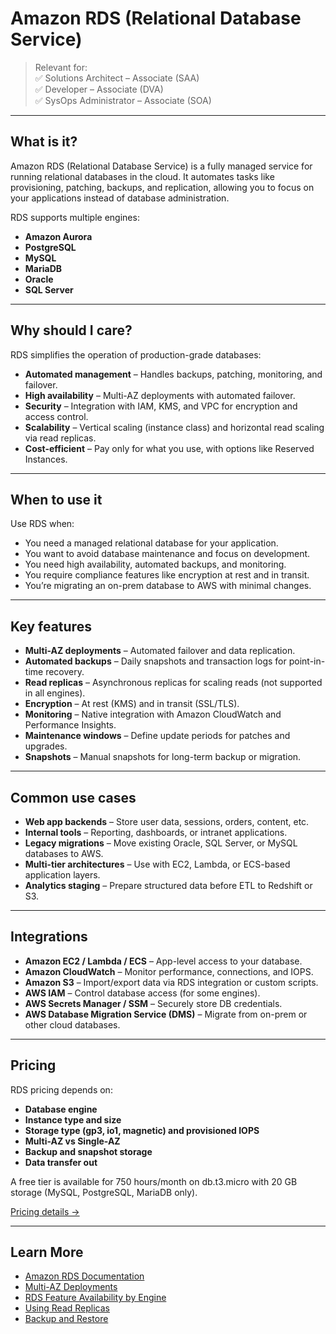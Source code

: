# Amazon RDS (Relational Database Service)

> Relevant for:  
> ✅ Solutions Architect – Associate (SAA)  
> ✅ Developer – Associate (DVA)  
> ✅ SysOps Administrator – Associate (SOA)

---

## What is it?

Amazon RDS (Relational Database Service) is a fully managed service for running relational databases in the cloud. It automates tasks like provisioning, patching, backups, and replication, allowing you to focus on your applications instead of database administration.

RDS supports multiple engines:
- **Amazon Aurora**
- **PostgreSQL**
- **MySQL**
- **MariaDB**
- **Oracle**
- **SQL Server**

---

## Why should I care?

RDS simplifies the operation of production-grade databases:

- **Automated management** – Handles backups, patching, monitoring, and failover.
- **High availability** – Multi-AZ deployments with automated failover.
- **Security** – Integration with IAM, KMS, and VPC for encryption and access control.
- **Scalability** – Vertical scaling (instance class) and horizontal read scaling via read replicas.
- **Cost-efficient** – Pay only for what you use, with options like Reserved Instances.

---

## When to use it

Use RDS when:

- You need a managed relational database for your application.
- You want to avoid database maintenance and focus on development.
- You need high availability, automated backups, and monitoring.
- You require compliance features like encryption at rest and in transit.
- You’re migrating an on-prem database to AWS with minimal changes.

---

## Key features

- **Multi-AZ deployments** – Automated failover and data replication.
- **Automated backups** – Daily snapshots and transaction logs for point-in-time recovery.
- **Read replicas** – Asynchronous replicas for scaling reads (not supported in all engines).
- **Encryption** – At rest (KMS) and in transit (SSL/TLS).
- **Monitoring** – Native integration with Amazon CloudWatch and Performance Insights.
- **Maintenance windows** – Define update periods for patches and upgrades.
- **Snapshots** – Manual snapshots for long-term backup or migration.

---

## Common use cases

- **Web app backends** – Store user data, sessions, orders, content, etc.
- **Internal tools** – Reporting, dashboards, or intranet applications.
- **Legacy migrations** – Move existing Oracle, SQL Server, or MySQL databases to AWS.
- **Multi-tier architectures** – Use with EC2, Lambda, or ECS-based application layers.
- **Analytics staging** – Prepare structured data before ETL to Redshift or S3.

---

## Integrations

- **Amazon EC2 / Lambda / ECS** – App-level access to your database.
- **Amazon CloudWatch** – Monitor performance, connections, and IOPS.
- **Amazon S3** – Import/export data via RDS integration or custom scripts.
- **AWS IAM** – Control database access (for some engines).
- **AWS Secrets Manager / SSM** – Securely store DB credentials.
- **AWS Database Migration Service (DMS)** – Migrate from on-prem or other cloud databases.

---

## Pricing

RDS pricing depends on:

- **Database engine**
- **Instance type and size**
- **Storage type (gp3, io1, magnetic) and provisioned IOPS**
- **Multi-AZ vs Single-AZ**
- **Backup and snapshot storage**
- **Data transfer out**

A free tier is available for 750 hours/month on db.t3.micro with 20 GB storage (MySQL, PostgreSQL, MariaDB only).

[Pricing details →](https://aws.amazon.com/rds/pricing/)

---

## Learn More

- [Amazon RDS Documentation](https://docs.aws.amazon.com/rds/index.html)
- [Multi-AZ Deployments](https://docs.aws.amazon.com/AmazonRDS/latest/UserGuide/Concepts.MultiAZ.html)
- [RDS Feature Availability by Engine](https://docs.aws.amazon.com/AmazonRDS/latest/UserGuide/CHAP_Engine_Overview.html)
- [Using Read Replicas](https://docs.aws.amazon.com/AmazonRDS/latest/UserGuide/USER_ReadRepl.html)
- [Backup and Restore](https://docs.aws.amazon.com/AmazonRDS/latest/UserGuide/USER_WorkingWithAutomatedBackups.html)

